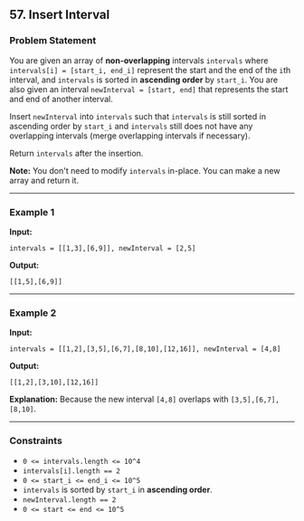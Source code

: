 ## 57. Insert Interval

### Problem Statement

You are given an array of **non-overlapping** intervals `intervals` where `intervals[i] = [start_i, end_i]` represent the start and the end of the `i`th interval, and `intervals` is sorted in **ascending order** by `start_i`. You are also given an interval `newInterval = [start, end]` that represents the start and end of another interval.

Insert `newInterval` into `intervals` such that `intervals` is still sorted in ascending order by `start_i` and `intervals` still does not have any overlapping intervals (merge overlapping intervals if necessary).

Return `intervals` after the insertion.

**Note:** You don't need to modify `intervals` in-place. You can make a new array and return it.

---

### Example 1

**Input:**
```plaintext
intervals = [[1,3],[6,9]], newInterval = [2,5]
```
**Output:**
```plaintext
[[1,5],[6,9]]
```

---

### Example 2

**Input:**
```plaintext
intervals = [[1,2],[3,5],[6,7],[8,10],[12,16]], newInterval = [4,8]
```
**Output:**
```plaintext
[[1,2],[3,10],[12,16]]
```
**Explanation:** Because the new interval `[4,8]` overlaps with `[3,5],[6,7],[8,10]`.

---

### Constraints

- `0 <= intervals.length <= 10^4`
- `intervals[i].length == 2`
- `0 <= start_i <= end_i <= 10^5`
- `intervals` is sorted by `start_i` in **ascending order**.
- `newInterval.length == 2`
- `0 <= start <= end <= 10^5`

